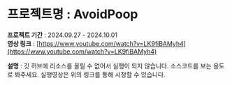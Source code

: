 # 프로젝트명 : AvoidPoop
**프로젝트 기간** : 2024.09.27 - 2024.10.01  
**영상 링크** : [https://www.youtube.com/watch?v=LK9fiBAMyh4](https://www.youtube.com/watch?v=LK9fiBAMyh4)  

**설명** : 깃 허브에 리소스를 올릴 수 없어서 실행이 되지 않습니다. 소스코드를 보는 용도로 봐주세요. 실행영상은 위의 링크를 통해 시청할 수 있습니다.
